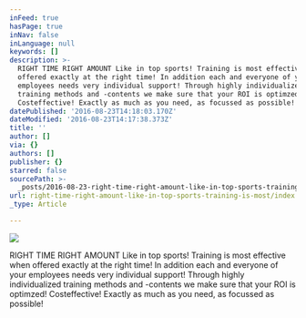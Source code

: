 ```yaml
---
inFeed: true
hasPage: true
inNav: false
inLanguage: null
keywords: []
description: >-
  RIGHT TIME RIGHT AMOUNT Like in top sports! Training is most effective when
  offered exactly at the right time! In addition each and everyone of your
  employees needs very individual support! Through highly individualized
  training methods and -contents we make sure that your ROI is optimzed!
  Costeffective! Exactly as much as you need, as focussed as possible! 
datePublished: '2016-08-23T14:18:03.170Z'
dateModified: '2016-08-23T14:17:38.373Z'
title: ''
author: []
via: {}
authors: []
publisher: {}
starred: false
sourcePath: >-
  _posts/2016-08-23-right-time-right-amount-like-in-top-sports-training-is-most.md
url: right-time-right-amount-like-in-top-sports-training-is-most/index.html
_type: Article

---
```

![](https://the-grid-user-content.s3-us-west-2.amazonaws.com/bfa952d1-b19a-4e0c-a108-f09665de5b27.png)

RIGHT TIME RIGHT AMOUNT Like in top sports! Training is most effective when offered exactly at the right time! In addition each and everyone of your employees needs very individual support! Through highly individualized training methods and -contents we make sure that your ROI is optimzed! Costeffective! Exactly as much as you need, as focussed as possible!